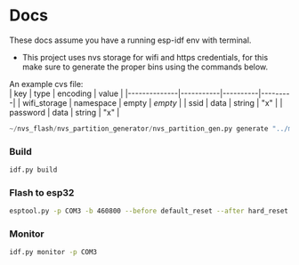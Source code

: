 # Docs 

These docs assume you have a running esp-idf env with terminal.

* This project uses nvs storage for wifi and https credentials, for this make sure to generate the proper bins using the commands below. 

An example cvs file:  
| key          | type      | encoding | value   |
|--------------|-----------|----------|---------|
| wifi_storage | namespace | empty    | _empty_ |
| ssid         | data      | string   | "x"     |
| password     | data      | string   | "x"     |

```py
~/nvs_flash/nvs_partition_generator/nvs_partition_gen.py generate "../main/nvs.csv" certs.bin 16384
```

### Build
```sh
idf.py build
```

### Flash to esp32
```sh
esptool.py -p COM3 -b 460800 --before default_reset --after hard_reset --chip esp32 write_flash --flash_mode dio --flash_freq 40m --flash_size detect 0x10000 build/main.bin 0x1000 build/bootloader/bootloader.bin 0x8000 build/partition_table/partition-table.bin 0x9000 build/certs.bin
```
### Monitor
```sh
idf.py monitor -p COM3
```